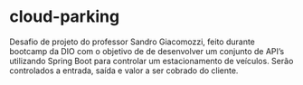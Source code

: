 # cloud-parking
Desafio de projeto do professor Sandro Giacomozzi, feito durante bootcamp da DIO com o objetivo de de desenvolver um conjunto de API’s utilizando Spring Boot para controlar um estacionamento de veículos. Serão controlados a entrada, saída e valor a ser cobrado do cliente.
